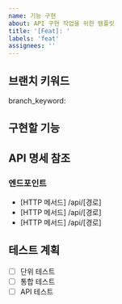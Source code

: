 ```yaml
---
name: 기능 구현
about: API 구현 작업을 위한 템플릿
title: '[Feat]: '
labels: 'feat'
assignees: ''
---
```


## 브랜치 키워드
<!-- 영문 소문자로 간결한 브랜치 명을 입력하세요 (예: employee, login-modal) -->
branch_keyword: 

## 구현할 기능
<!-- 어떤 기능을 구현할지 간략하게 설명해주세요 -->

## API 명세 참조
<!-- 구현할 API의 정보를 명시해주세요 (openapi.json 기준) -->

### 엔드포인트
- [HTTP 메서드] /api/[경로]
- [HTTP 메서드] /api/[경로]
- [HTTP 메서드] /api/[경로]

## 테스트 계획
<!-- 기능 검증을 위한 테스트 계획을 작성해주세요 -->
- [ ] 단위 테스트
- [ ] 통합 테스트
- [ ] API 테스트
